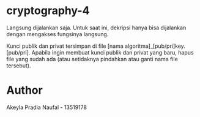 # cryptography-4
Langsung dijalankan saja. Untuk saat ini, dekripsi hanya bisa dijalankan dengan mengakses fungsinya langsung.

Kunci publik dan privat tersimpan di file \[nama algoritma\]\_\[pub/pri\]key.\[pub/pri\]. Apabila ingin membuat kunci publik dan privat yang baru, hapus file yang sudah ada (atau setidaknya pindahkan atau ganti nama file tersebut).

# Author
Akeyla Pradia Naufal - 13519178

